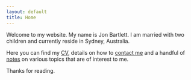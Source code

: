 ```yaml
---
layout: default
title: Home
---
```


<div class="profile_pic"></div>

Welcome to my website. My name is Jon Bartlett. I am married with two children and currently reside in Sydney, Australia.

Here you can find my [CV](cv), details on how to [contact me](contact) and a handful of [notes](notes) on various topics that are of interest to me.

Thanks for reading.


